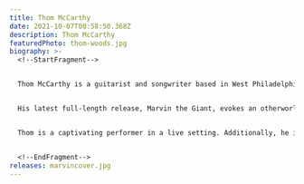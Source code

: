```yaml
---
title: Thom McCarthy
date: 2021-10-07T00:58:50.368Z
description: Thom McCarthy
featuredPhoto: thom-woods.jpg
biography: >-
  <!--StartFragment-->


  Thom McCarthy is a guitarist and songwriter based in West Philadelphia. Originally from the tiny unincorporated community of Locust Gap, Pennsylvania, Thom was obsessed with music from an early age, but his whole perception of the world changed when he discovered Django Reinhardt. He remains intent on his study of the guitar, drawing influence from masters in various genres from classical to calypso. 


  His latest full-length release, Marvin the Giant, evokes an otherworldly mood with finger-plucked nylon strings resonating over atmospheric layers. Thom's voice sinks and soars through earnest melodies, singing imagery of bacteria and the human soul.


  Thom is a captivating performer in a live setting. Additionally, he is an endless wellspring of unique instrumental music, and is available for select scoring projects.


  <!--EndFragment-->
releases: marvincover.jpg
---
```

